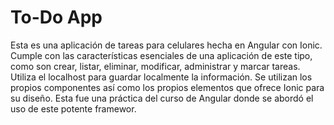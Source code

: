 # To-Do App

Esta es una aplicación de tareas para celulares hecha en Angular con Ionic. Cumple con las características esenciales de una aplicación de este tipo, como son crear, listar, eliminar, modificar, administrar y marcar tareas. Utiliza el localhost para guardar localmente la información. Se utilizan los propios componentes así como los propios elementos que ofrece Ionic para su diseño. Esta fue una práctica del curso de Angular donde se abordó el uso de este potente framewor.
